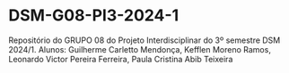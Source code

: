 # DSM-G08-PI3-2024-1
Repositório do GRUPO 08 do Projeto Interdisciplinar do 3º semestre DSM 2024/1. Alunos: Guilherme Carletto Mendonça, Kefflen Moreno Ramos, Leonardo Victor Pereira Ferreira, Paula Cristina Abib Teixeira
